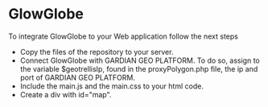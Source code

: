 # GlowGlobe

To integrate GlowGlobe to your Web application follow the next steps

  - Copy the files of the repository to your server. 
  - Connect GlowGlobe with GARDIAN GEO PLATFORM. To do so, assign to the variable $geotrellisIp, found in the proxyPolygon.php file, the ip and port of GARDIAN GEO PLATFORM.
  - Include the main.js and the main.css to your html code. 
  - Create a div with id="map". 
